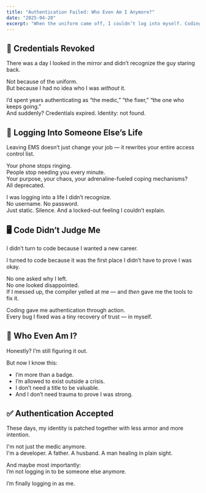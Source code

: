 ```yaml
---
title: "Authentication Failed: Who Even Am I Anymore?"
date: "2025-04-20"
excerpt: "When the uniform came off, I couldn’t log into myself. Coding gave me back the credentials."
---
```


## 🔐 Credentials Revoked

There was a day I looked in the mirror and didn’t recognize the guy staring back.

Not because of the uniform.  
But because I had no idea who I was *without* it.

I’d spent years authenticating as “the medic,” “the fixer,” “the one who keeps going.”  
And suddenly? Credentials expired. Identity: not found.

## 🚷 Logging Into Someone Else’s Life

Leaving EMS doesn’t just change your job — it rewrites your entire access control list.

Your phone stops ringing.  
People stop needing you every minute.  
Your purpose, your chaos, your adrenaline-fueled coping mechanisms?  
All deprecated.

I was logging into a life I didn’t recognize.  
No username. No password.  
Just static. Silence. And a locked-out feeling I couldn’t explain.

## 🖥️ Code Didn’t Judge Me

I didn’t turn to code because I wanted a new career.

I turned to code because it was the first place I didn’t have to prove I was okay.

No one asked why I left.  
No one looked disappointed.  
If I messed up, the compiler yelled at me — and *then* gave me the tools to fix it.

Coding gave me authentication through action.  
Every bug I fixed was a tiny recovery of trust — in myself.

## 🧠 Who Even Am I?

Honestly? I’m still figuring it out.

But now I know this:

- I’m more than a badge.
- I’m allowed to exist outside a crisis.
- I don’t need a title to be valuable.
- And I don’t need trauma to prove I was strong.

## ✅ Authentication Accepted

These days, my identity is patched together with less armor and more intention.

I'm not just the medic anymore.  
I'm a developer. A father. A husband. A man healing in plain sight.

And maybe most importantly:  
I’m not logging in to be someone else anymore.

I’m finally logging in as me.
